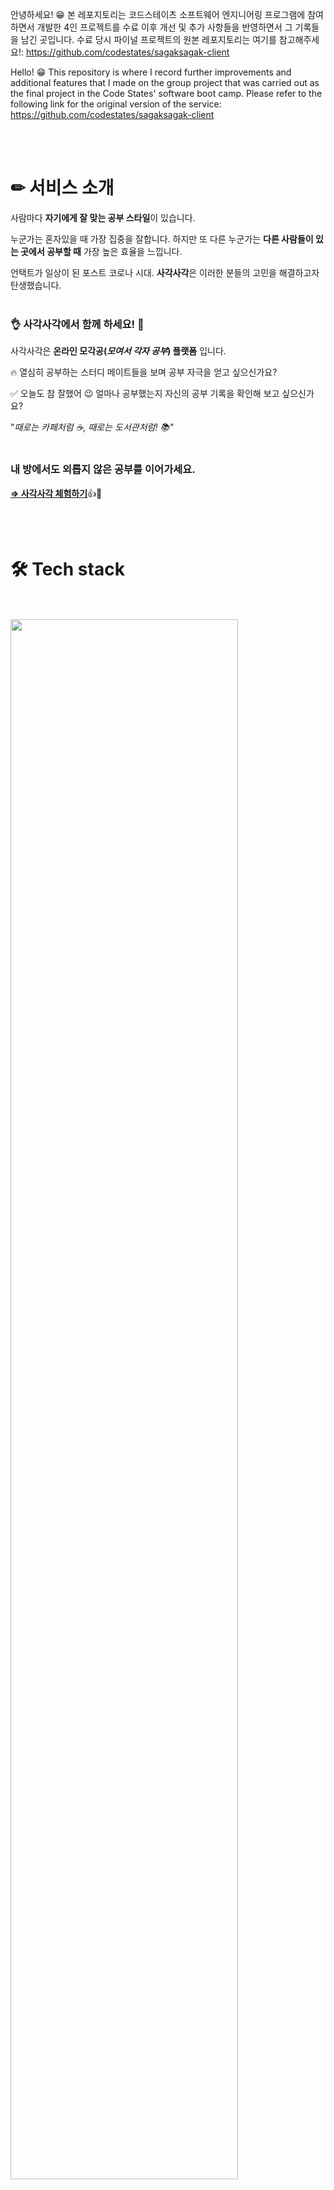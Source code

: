 안녕하세요! 😁
본 레포지토리는 코드스테이츠 소프트웨어 엔지니어링 프로그램에 참여하면서 개발한 4인 프로젝트를
수료 이후 개선 및 추가 사항들을 반영하면서 그 기록들을 남긴 곳입니다.
수료 당시 파이널 프로젝트의 원본 레포지토리는 여기를 참고해주세요!: 
https://github.com/codestates/sagaksagak-client

Hello! 😁
This repository is where I record further improvements and additional features that I made 
on the group project that was carried out as the final project in the Code States' software boot camp.
Please refer to the following link for the original version of the service:
https://github.com/codestates/sagaksagak-client

<br></br>



# ✏ 서비스 소개 


사람마다 **자기에게 잘 맞는 공부 스타일**이 있습니다.

누군가는 혼자있을 때 가장 집중을 잘합니다.
하지만 또 다른 누군가는 **다른 사람들이 있는 곳에서 공부할 때** 가장 높은 효율을 느낍니다.

언택트가 일상이 된 포스트 코로나 시대. **사각사각**은 이러한 분들의 고민을 해결하고자 탄생했습니다.
<br><br/>
### 👌 사각사각에서 함께 하세요! 📝

사각사각은 **온라인 모각공(*모여서 각자 공부*) 플랫폼** 입니다.

🔥 열심히 공부하는 스터디 메이트들을 보며 공부 자극을 얻고 싶으신가요?

✅ 오늘도 참 잘했어 😉 얼마나 공부했는지 자신의 공부 기록을 확인해 보고 싶으신가요?

"*때로는 카페처럼 ☕️, 때로는 도서관처럼! 📚"*
<br></br>

### **내 방에서도 외롭지 않은 공부를 이어가세요.**

[**⇒ 사각사각 체험하기**](https://sagaksagak.site)👍🌼


<br></br>

# **🛠 Tech stack**
</br></br>
<img src = "https://user-images.githubusercontent.com/75826911/126116849-d0c95b13-e7ea-4230-bbcc-ad42134ce7be.png" width="85%" height="80%">
</br></br>

# **📋 Flow Chart**
### client
</br></br>
![client](https://user-images.githubusercontent.com/75826911/126124251-933b63dc-a8f3-41de-9485-e58a532d9a14.jpg)
</br></br>

### server
</br></br>
![server](https://user-images.githubusercontent.com/75826911/126124285-f9236241-436d-4d10-b5fc-f487d0662161.jpg)
</br></br>
</br></br>
# 😏 미리보기

<details>
<summary>1. 서비스 소개</summary>
<div markdown="1">       
</br></br>
![landing](https://user-images.githubusercontent.com/75826911/126117915-855928cd-1ba1-49b2-bf23-fbd49f8eaee4.gif)
</br></br>
</div>
</details>

<details>
<summary>2. google login</summary>
<div markdown="1">       
</br></br>
![googlelogin](https://user-images.githubusercontent.com/75826911/126118579-5005e322-7022-4b0c-80e3-8064b87ad137.gif)
</br></br>
</div>
</details>

<details>
<summary>3. 스터디룸</summary>
<div markdown="1">       
</br></br>
![roomlist](https://user-images.githubusercontent.com/75826911/126119544-db7088ec-1d1c-4858-b44d-050195161ee8.gif)
</br></br>
</div>
</details>

<details>
<summary>4. 화상채팅방 할 일(todo) 체크</summary>
<div markdown="1">       
</br></br>
![chattingroom](https://user-images.githubusercontent.com/75826911/126119972-672efa2a-b0b9-4bc8-a67d-2295fa0a8b0c.gif)
</br></br>
</div>
</details>

<details>
<summary>5. 스터디로그 할일(todo) 생성/완료</summary>
<div markdown="1">       
</br></br>
![todo](https://user-images.githubusercontent.com/75826911/126122822-1e0229ba-6f34-43ed-85ae-6796214618eb.gif)
</br></br>
</div>
</details>

<details>
<summary>6. 공부 기록 확인 및 그래프</summary>
<div markdown="1">       
</br></br>
![record](https://user-images.githubusercontent.com/75826911/126122967-2d9df2bb-7fc3-4f3a-a55d-f17240c7d6dc.gif)
</br></br>
</div>
</details>

</br>

# 😈 팀 데브풀

| 포지션 | 이름 | Github |
|:----------:|:----------:|:----------:|
| 🧡 **Frontend** | 김우성 | [IJMilk-WS](https://github.com/IJMilk-WS) |
| 🧡 **Frontend** | 김서연 | [ksyksy815](https://github.com/ksyksy815) |
| 💜 **Backend** | 황순은 | [Hwangsooneun](https://github.com/Hwangsooneun) |
| 💜 **Backend** | 정현우 | [david-jeong95](https://github.com/david-Jeong95) |

</br>

# **🌼 More Information**

[📝프로젝트 소개문서](https://www.notion.so/codestates/8-DevPull-1b926a1a8f20427fb06446a22adf4ae1)</br>
[🗄sagaksagak Server Repository](https://github.com/codestates/sagaksagak-server)</br></br>

